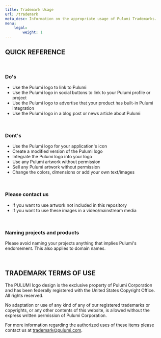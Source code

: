 ```yaml
---
title: Trademark Usage
url: /trademark
meta_desc: Information on the appropriate usage of Pulumi Trademarks.
menu:
    legal:
        weight: 1
---
```


<h2 class="h3">QUICK REFERENCE</h2>
<br />
<h3 class="h4">Do's</h3>
<ul>
    <li>Use the Pulumi logo to link to Pulumi</li>
    <li>Use the Pulumi logo in social buttons to link to your Pulumi profile or project</li>
    <li>Use the Pulumi logo to advertise that your product has built-in Pulumi integration</li>
    <li>Use the Pulumi logo in a blog post or news article about Pulumi</li>
</ul>
<br />
<h3 class="h4">Dont's</h3>
<ul>
    <li>Use the Pulumi logo for your application's icon</li>
    <li>Create a modified version of the Pulumi logo</li>
    <li>Integrate the Pulumi logo into your logo</li>
    <li>Use any Pulumi artwork without permission</li>
    <li>Sell any Pulumi artwork without permission</li>
    <li>Change the colors, dimensions or add your own text/images</li>
</ul>
<br />
<h3 class="h4">Please contact us</h3>
<ul>
    <li>If you want to use artwork not included in this repository</li>
    <li>If you want to use these images in a video/mainstream media</li>
</ul>
<br />
<h3 class="h4">Naming projects and products</h3>
<p>Please avoid naming your projects anything that implies Pulumi's endorsement. This also applies to domain names.</p>
<br />
<h2 class="h3">TRADEMARK TERMS OF USE</h2>

<p>The PULUMI logo design is the exclusive property of Pulumi Corporation and has been federally registered with the United States Copyright Office. All rights reserved.</p>

<p>No adaptation or use of any kind of any of our registered trademarks or copyrights, or any other contents of this website, is allowed without the express written permission of Pulumi Corporation.</p>

<p>For more information regarding the authorized uses of these items please contact us at <a href="mailto:trademark@pulumi.com">trademark@pulumi.com</a>.</p>
